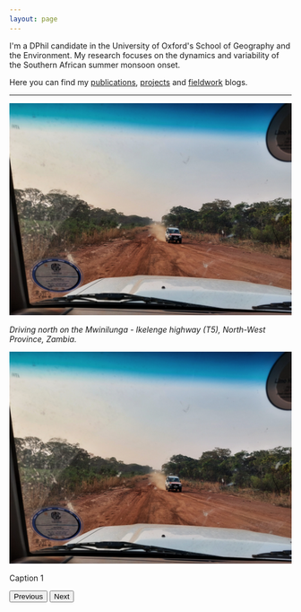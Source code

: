 ```yaml
---
layout: page
---
```


I'm a DPhil candidate in the University of Oxford's School of Geography and the Environment. My research focuses on the dynamics and variability of the Southern African summer monsoon onset.

Here you can find my [publications](https://charlesknight1.github.io/publications/), [projects](https://charlesknight1.github.io/projects/) and [fieldwork](https://charlesknight1.github.io/fieldwork/) blogs.

___

![Road in NW Zambia](/assets/20220924_174005-01.jpeg)


*Driving north on the Mwinilunga - Ikelenge highway (T5), North-West Province, Zambia.*

<div id="carousel">
  <img id="carouselImage" src="/assets/20220924_174005-01.jpeg" alt="Image 1">
  <p id="carouselCaption">Caption 1</p>
</div>

<button id="prevButton">Previous</button>
<button id="nextButton">Next</button>

<script>
var images = [
  {src: "/assets/20220924_174005-01.jpeg", caption: "Caption 1"},
  {src: "/assets/20221008_174707.jpg", caption: "Caption 2"},
  {src: "/assets/20221028_181128.jpg", caption: "Caption 3"},
  {src: "/assets/kapex/20240105_193617.jpg", caption: "Caption 4"},
  {src: "/assets/kapex/20240108_191139.jpg", caption: "Caption 5"}
];
var currentIndex = Math.floor(Math.random() * images.length);

function showImage() {
  document.getElementById("carouselImage").src = images[currentIndex].src;
  document.getElementById("carouselCaption").textContent = images[currentIndex].caption;
}

function showNextImage() {
  currentIndex = (currentIndex < images.length - 1) ? currentIndex + 1 : 0;
  showImage();
}

document.getElementById("prevButton").addEventListener("click", function() {
  currentIndex = (currentIndex > 0) ? currentIndex - 1 : images.length - 1;
  showImage();
});

document.getElementById("nextButton").addEventListener("click", showNextImage);

// Automatically advance to the next image every 3 seconds
setInterval(showNextImage, 3000);

// Show a random image when the page loads
showImage();
</script>
